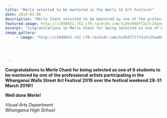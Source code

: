 ```yaml
---
title: "Merle selected to be mentored in the Walls St Art Festival"
date: 2019-03-08
description: "Merle Chant selected to be mentored by one of the professional artists participating in the Whanganui Walls Street Art Festival.."
featured-image: http://c1940652.r52.cf0.rackcdn.com/5c85d908ff2a7c25ea000352/Wall-Art-poster.280.jpg
excerpt: "Congratulations to Merle Chant for being selected as one of 6 students to be mentored by one of the professional artists participating in the Whanganui Walls Street Art Festival 2019"
image_gallery:
     - image: "http://c1940652.r52.cf0.rackcdn.com/5c85d7f1ff2a7c25ea00034e/Merle-Chant-500.jpg"
    
    
    
    
---
```


<p><strong>Congratulations to Merle Chant for being selected as one of 6 students to be mentored by one of the professional artists participating in the Whanganui Walls Street Art Festival 2019 over the festival weekend 28-31 March 2019!!</strong></p>
<p><strong>Well done Merle!</strong></p>
<p><em>Visual Arts Department</em><br /><em>Whanganui High School</em></p>

